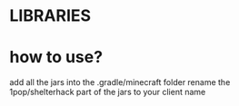 # LIBRARIES

# how to use?
add all the jars into the .gradle/minecraft folder
rename the 1pop/shelterhack part of the jars to your client name